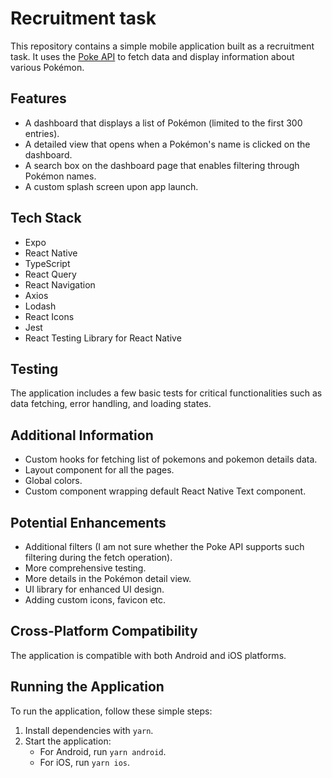 # Recruitment task

This repository contains a simple mobile application built as a recruitment task. It uses the [Poke API](https://pokeapi.co/) to fetch data and display information about various Pokémon.

## Features

- A dashboard that displays a list of Pokémon (limited to the first 300 entries).
- A detailed view that opens when a Pokémon's name is clicked on the dashboard.
- A search box on the dashboard page that enables filtering through Pokémon names.
- A custom splash screen upon app launch.

## Tech Stack

- Expo
- React Native
- TypeScript
- React Query
- React Navigation
- Axios
- Lodash
- React Icons
- Jest
- React Testing Library for React Native

## Testing

The application includes a few basic tests for critical functionalities such as data fetching, error handling, and loading states.

## Additional Information

- Custom hooks for fetching list of pokemons and pokemon details data.
- Layout component for all the pages.
- Global colors.
- Custom component wrapping default React Native Text component.

## Potential Enhancements

- Additional filters (I am not sure whether the Poke API supports such filtering during the fetch operation).
- More comprehensive testing.
- More details in the Pokémon detail view.
- UI library for enhanced UI design.
- Adding custom icons, favicon etc.

## Cross-Platform Compatibility

The application is compatible with both Android and iOS platforms.

## Running the Application

To run the application, follow these simple steps:

1. Install dependencies with `yarn`.
2. Start the application:
   - For Android, run `yarn android`.
   - For iOS, run `yarn ios`.
